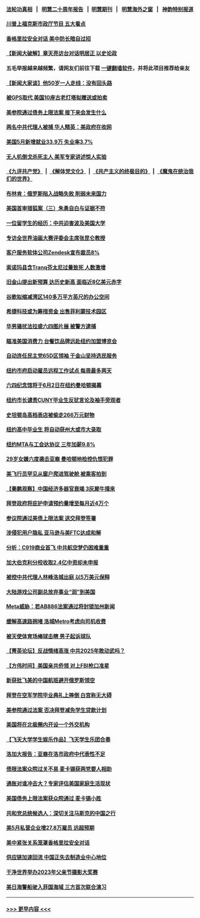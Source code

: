 #### [法轮功真相](https://github.com/gfw-breaker/truth/blob/master/README.md?t=0) &nbsp;&nbsp;|&nbsp;&nbsp; [明慧二十周年报告](https://github.com/gfw-breaker/mh-reports/blob/master/README.md?t=0) &nbsp;&nbsp;|&nbsp;&nbsp;[明慧期刊](https://github.com/gfw-breaker/mh-qikan) &nbsp;&nbsp;|&nbsp;&nbsp; [明慧海外之窗](https://github.com/gfw-breaker/mh-news/blob/master/README.md?t=0) &nbsp;&nbsp;|&nbsp;&nbsp; [神韵特别报道](https://github.com/gfw-breaker/mh-news/blob/master/shenyun.md?t=0)
#### [川普上福克斯市政厅节目 五大看点](../pages/nsc412/n14008967.md?t=06030344) 
#### [香格里拉安全对话 美中防长暗自过招](../pages/nsc412/n14008973.md?t=06030344) 
#### [【新闻大破解】章天亮访台对话明居正 以史论政](../pages/nsc412/n14008980.md?t=06030344) 
#### 五毛举报越来越频繁，请网友们前往下载 [一键翻墙软件](https://github.com/gfw-breaker/ssr-accounts)，并将此项目推荐给亲友
#### [【新闻大家谈】他50岁一人走线：没有回头路](../pages/nsc412/n14008870.md?t=06030344) 
#### [被GPS取代 美国10座古老灯塔拟赠送或拍卖](../pages/nsc412/n14008658.md?t=06030344) 
#### [美参院通过债务上限法案 接下来会发生什么](../pages/nsc412/n14008913.md?t=06030344) 
#### [两名中共代理人被捕 华人精英：美政府在收网](../pages/nsc412/n14008541.md?t=06030344) 
#### [美国5月新增就业33.9万 失业率3.7%](../pages/nsc412/n14008910.md?t=06030344) 
#### [无人机倒戈杀死主人 美军专家讲述惊人实验](../pages/nsc412/n14008909.md?t=06030344) 
#### [《九评共产党》](https://github.com/begood0513/9ping.md/blob/master/README.md) &nbsp;|&nbsp; [《解体党文化》](../../../../jtdwh.md/blob/master/README.md)  &nbsp;|&nbsp; [《共产主义的终极目的》](../../../../gczydzjmd.md/blob/master/README.md) &nbsp;|&nbsp; [《魔鬼在统治我们的世界》](../../../../mgztzwmdsj.md/blob/master/README.md) 
#### [布林肯：俄罗斯陷入战略失败 削弱未来国力](../pages/nsc412/n14008868.md?t=06030344) 
#### [美国首审猎狐案（三）朱勇自白与证据不符](../pages/nsc412/n14008592.md?t=06030344) 
#### [一位留学生的经历：中共迫害波及美国大学](../pages/nsc412/n14008375.md?t=06030344) 
#### [专访全世界油画大赛评委会主席张昆仑教授](../pages/nsc412/n14008327.md?t=06030344) 
#### [客户服务软体公司Zendesk宣布裁员8%](../pages/nsc412/n14008701.md?t=06030344) 
#### [索诺玛县含Tranq芬太尼过量致死  人数激增](../pages/nsc412/n14008694.md?t=06030344) 
#### [旧金山提出新预算 达历史新高 面临近8亿美元赤字](../pages/nsc412/n14008684.md?t=06030344) 
#### [谷歌拟缩减湾区140多万平方英尺的办公空间](../pages/nsc412/n14008678.md?t=06030344) 
#### [希捷科技或为筹措资金 出售菲利蒙技术园区](../pages/nsc412/n14008665.md?t=06030344) 
#### [华男骚扰法拉盛六四图片展  被警方逮捕](../pages/nsc412/n14008550.md?t=06030344) 
#### [瞄准美国消费力 台餐饮品牌远赴纽约加盟博览会](../pages/nsc412/n14008555.md?t=06030344) 
#### [自动连任民主党65D区领袖 于金山坚持选民服务](../pages/nsc412/n14008542.md?t=06030344) 
#### [纽约市府启动雇员远程工作试点 每周最多两天](../pages/nsc412/n14008594.md?t=06030344) 
#### [六四纪念馆将于6月2日在纽约曼哈顿揭幕](../pages/nsc412/n14008547.md?t=06030344) 
#### [纽约市长谴责CUNY毕业生反犹言论及袖手旁观者](../pages/nsc412/n14008561.md?t=06030344) 
#### [史坦顿岛高档表店被偷走266万元财物](../pages/nsc412/n14008575.md?t=06030344) 
#### [纽约高中毕业生 将自动获州大或市大录取](../pages/nsc412/n14008519.md?t=06030344) 
#### [纽约MTA与工会达协议 三年加薪9.8%](../pages/nsc412/n14008522.md?t=06030344) 
#### [29岁女嫌六度袭击亚裔 曼哈顿地检控仇恨犯罪](../pages/nsc412/n14008549.md?t=06030344) 
#### [美飞行员罕见从窗户爬进驾驶舱 被乘客拍到](../pages/nsc412/n14008538.md?t=06030344) 
#### [【秦鹏观察】中国经济多器官衰竭 3灰犀牛撞来](../pages/nsc412/n14008419.md?t=06030344) 
#### [拜登政府将庇护申请预约量增至每月近4万个](../pages/nsc412/n14008367.md?t=06030344) 
#### [参议院通过美债上限法案 送交拜登签署](../pages/nsc412/n14008474.md?t=06030344) 
#### [涉侵犯用户隐私 亚马逊与美FTC达成和解](../pages/nsc412/n14008337.md?t=06030344) 
#### [分析：C919商业首飞 中共航空梦仍困难重重](../pages/nsc412/n14008296.md?t=06030344) 
#### [加大伯克利分校收取2.4亿中资却未申报](../pages/nsc412/n14008491.md?t=06030344) 
#### [被控中共代理人林峰洛城出庭 以5万美元保释](../pages/nsc412/n14008473.md?t=06030344) 
#### [大陆游戏公司副总放弃事业“润”到美国](../pages/nsc412/n14008453.md?t=06030344) 
#### [Meta威胁：若AB886法案通过将封锁加州新闻](../pages/nsc412/n14008441.md?t=06030344) 
#### [缓解高速路拥堵 洛城Metro考虑向司机收费](../pages/nsc412/n14008436.md?t=06030344) 
#### [被天使体育场棒球击瞎 男子起诉球队](../pages/nsc412/n14008431.md?t=06030344) 
#### [【菁英论坛】反战情绪高涨 中共2025年敢动武吗？](../pages/nsc412/n14008400.md?t=06030344) 
#### [【方伟时间】美国亲共侨领 对上FBI枪口准星](../pages/nsc412/n14008414.md?t=06030344) 
#### [新获批飞美的中国航班避开俄罗斯领空](../pages/nsc412/n14008363.md?t=06030344) 
#### [拜登在空军学院毕业典礼上摔倒 白宫称无大碍](../pages/nsc412/n14008356.md?t=06030344) 
#### [美参院通过法案 否决拜登减免学生贷款计划](../pages/nsc412/n14008290.md?t=06030344) 
#### [美国将在北极圈内开设一个外交机构](../pages/nsc412/n14008323.md?t=06030344) 
#### [【飞天大学学生娱乐作品】飞天学生乐团合奏](../pages/nsc412/n14008179.md?t=06030344) 
#### [洛加大报告：亚裔在洛市政府中代表性不足](../pages/nsc412/n14008319.md?t=06030344) 
#### [债限法案众院过关不易 麦卡锡获两党要人相助](../pages/nsc412/n14008344.md?t=06030344) 
#### [通胀对谁冲击大？专家评估美国家庭生活现状](../pages/nsc412/n14008321.md?t=06030344) 
#### [美国债务上限法案获众院通过 麦卡锡小胜](../pages/nsc412/n14008190.md?t=06030344) 
#### [共和党总统候选人：深切关注马斯克的中国之行](../pages/nsc412/n14008250.md?t=06030344) 
#### [美5月私营企业增27.8万雇员 远超预期](../pages/nsc412/n14008215.md?t=06030344) 
#### [美中紧张关系笼罩香格里拉安全对话](../pages/nsc412/n14008258.md?t=06030344) 
#### [供应链加速回流 中国正失去制造业中心地位](../pages/nsc412/n14008248.md?t=06030344) 
#### [干净世界举办2023年父亲节摄影大奖赛](../pages/nsc412/n14007557.md?t=06030344) 
#### [美日海警船驶入菲国海域 三方首次联合演习](../pages/nsc412/n14008145.md?t=06030344) 

----
#### [ >>> 更早内容 <<< ](../indexes/nsc412-earlier.md)
